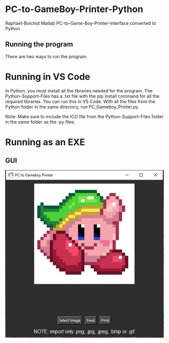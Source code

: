 # PC-to-GameBoy-Printer-Python
Raphael-Boichot Matlab PC-to-Game-Boy-Printer-interface converted to Python

## Running the program
There are two ways to run the program. 
# Running in VS Code
In Python, you must install all the libraries needed for the program.
The Python-Support-Files has a .txt file with the pip install command for all the required libraries.
You can run this in VS Code. With all the files from the Python folder in the same directory, run PC_Gameboy_Printer.py.

Note: Make sure to include the ICO file from the Python-Support-Files folder in the same folder as the .py files.

# Running as an EXE


## GUI
![GUI](https://github.com/AKABigDinner/PC-to-GameBoy-Printer-Python/blob/main/Photos/GUI.JPG)
